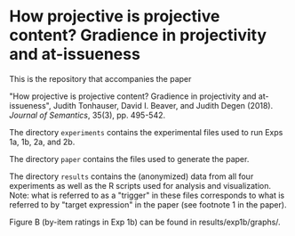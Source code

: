 # How projective is projective content? Gradience in projectivity and at-issueness

This is the repository that accompanies the paper

"How projective is projective content? Gradience in projectivity and at-issueness", Judith Tonhauser, David I. Beaver, and Judith Degen (2018). *Journal of Semantics*, 35(3), pp. 495-542.

The directory `experiments` contains the experimental files used to run Exps 1a, 1b, 2a, and 2b.

The directory `paper` contains the files used to generate the paper.

The directory `results` contains the (anonymized) data from all four experiments as well as the R scripts used for analysis and visualization. Note: what is referred to as a "trigger" in these files corresponds to what is referred to by "target expression" in the paper (see footnote 1 in the paper).

Figure B (by-item ratings in Exp 1b) can be found in results/exp1b/graphs/.
